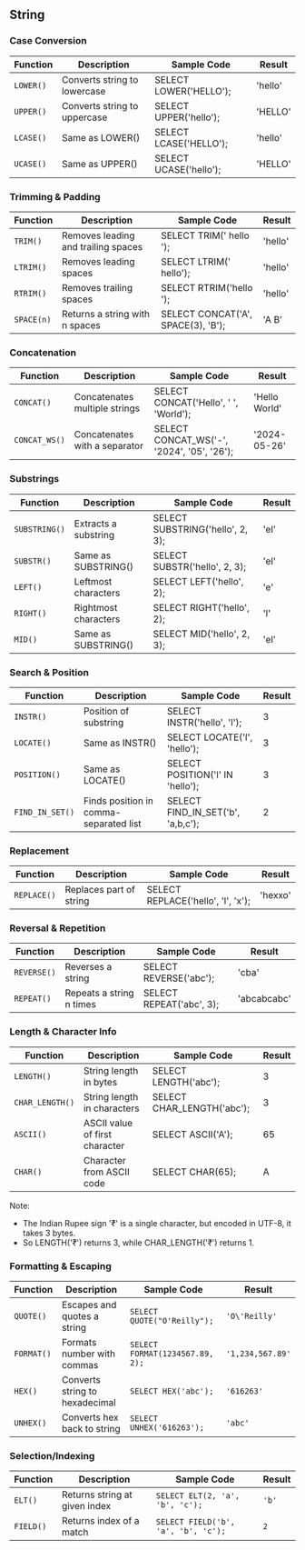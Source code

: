 ## String

### Case Conversion


| **Function** | **Description**              | **Sample Code**        | **Result** |
| -------------- | ------------------------------ | ------------------------ | ------------ |
| `LOWER()`    | Converts string to lowercase | SELECT LOWER('HELLO'); | 'hello'    |
| `UPPER()`    | Converts string to uppercase | SELECT UPPER('hello'); | 'HELLO'    |
| `LCASE()`    | Same as LOWER()              | SELECT LCASE('HELLO'); | 'hello'    |
| `UCASE()`    | Same as UPPER()              | SELECT UCASE('hello'); | 'HELLO'    |

### Trimming & Padding


| **Function** | **Description**                     | **Sample Code**                    | **Result** |
| -------------- | ------------------------------------- | ------------------------------------ | ------------ |
| `TRIM()`     | Removes leading and trailing spaces | SELECT TRIM('  hello  ');          | 'hello'    |
| `LTRIM()`    | Removes leading spaces              | SELECT LTRIM('  hello');           | 'hello'    |
| `RTRIM()`    | Removes trailing spaces             | SELECT RTRIM('hello  ');           | 'hello'    |
| `SPACE(n)`   | Returns a string with n spaces      | SELECT CONCAT('A', SPACE(3), 'B'); | 'A   B'    |

### Concatenation


| **Function**  | **Description**               | **Sample Code**                            | **Result**    |
| --------------- | ------------------------------- | -------------------------------------------- | --------------- |
| `CONCAT()`    | Concatenates multiple strings | SELECT CONCAT('Hello', ' ', 'World');      | 'Hello World' |
| `CONCAT_WS()` | Concatenates with a separator | SELECT CONCAT_WS('-', '2024', '05', '26'); | '2024-05-26'  |

### Substrings


| **Function**  | **Description**      | **Sample Code**                  | **Result** |
| --------------- | ---------------------- | ---------------------------------- | ------------ |
| `SUBSTRING()` | Extracts a substring | SELECT SUBSTRING('hello', 2, 3); | 'el'       |
| `SUBSTR()`    | Same as SUBSTRING()  | SELECT SUBSTR('hello', 2, 3);    | 'el'       |
| `LEFT()`      | Leftmost characters  | SELECT LEFT('hello', 2);         | 'e'        |
| `RIGHT()`     | Rightmost characters | SELECT RIGHT('hello', 2);        | 'l'        |
| `MID()`       | Same as SUBSTRING()  | SELECT MID('hello', 2, 3);       | 'el'       |

### Search & Position


| **Function**    | **Description**                        | **Sample Code**                   | **Result** |
| ----------------- | ---------------------------------------- | ----------------------------------- | ------------ |
| `INSTR()`       | Position of substring                  | SELECT INSTR('hello', 'l');       | 3          |
| `LOCATE()`      | Same as INSTR()                        | SELECT LOCATE('l', 'hello');      | 3          |
| `POSITION()`    | Same as LOCATE()                       | SELECT POSITION('l' IN 'hello');  | 3          |
| `FIND_IN_SET()` | Finds position in comma-separated list | SELECT FIND_IN_SET('b', 'a,b,c'); | 2          |

### Replacement


| **Function** | **Description**         | **Sample Code**                    | **Result** |
| -------------- | ------------------------- | ------------------------------------ | ------------ |
| `REPLACE()`  | Replaces part of string | SELECT REPLACE('hello', 'l', 'x'); | 'hexxo'    |

### Reversal & Repetition


| **Function** | **Description**          | **Sample Code**          | **Result**  |
| -------------- | -------------------------- | -------------------------- | ------------- |
| `REVERSE()`  | Reverses a string        | SELECT REVERSE('abc');   | 'cba'       |
| `REPEAT()`   | Repeats a string n times | SELECT REPEAT('abc', 3); | 'abcabcabc' |

### Length & Character Info


| **Function**    | **Description**                | **Sample Code**            | **Result** |
| ----------------- | -------------------------------- | ---------------------------- | ------------ |
| `LENGTH()`      | String length in bytes         | SELECT LENGTH('abc');      | 3          |
| `CHAR_LENGTH()` | String length in characters    | SELECT CHAR_LENGTH('abc'); | 3          |
| `ASCII()`       | ASCII value of first character | SELECT ASCII('A');         | 65         |
| `CHAR()`        | Character from ASCII code      | SELECT CHAR(65);           | A          |

Note:

- The Indian Rupee sign '₹' is a single character, but encoded in UTF-8, it takes 3 bytes.
- So LENGTH('₹') returns 3, while CHAR_LENGTH('₹') returns 1.

### Formatting & Escaping


| **Function** | **Description**                | **Sample Code**                 | **Result**       |
| -------------- | -------------------------------- | --------------------------------- | ------------------ |
| `QUOTE()`    | Escapes and quotes a string    | `SELECT QUOTE("O'Reilly");`     | `'O\'Reilly'`    |
| `FORMAT()`   | Formats number with commas     | `SELECT FORMAT(1234567.89, 2);` | `'1,234,567.89'` |
| `HEX()`      | Converts string to hexadecimal | `SELECT HEX('abc');`            | `'616263'`       |
| `UNHEX()`    | Converts hex back to string    | `SELECT UNHEX('616263');`       | `'abc'`          |

### Selection/Indexing


| **Function** | **Description**               | **Sample Code**                     | **Result** |
| -------------- | ------------------------------- | ------------------------------------- | ------------ |
| `ELT()`      | Returns string at given index | `SELECT ELT(2, 'a', 'b', 'c');`     | `'b'`      |
| `FIELD()`    | Returns index of a match      | `SELECT FIELD('b', 'a', 'b', 'c');` | `2`        |
